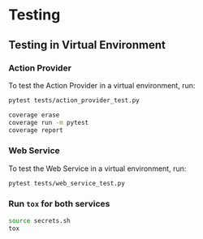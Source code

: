 # Testing

## Testing in Virtual Environment

### Action Provider

To test the Action Provider in a virtual environment, run:

```bash
pytest tests/action_provider_test.py

coverage erase  
coverage run -m pytest
coverage report
```


### Web Service

To test the Web Service in a virtual environment, run:

```bash
pytest tests/web_service_test.py
```

### Run `tox` for both services

```bash
source secrets.sh
tox
```
